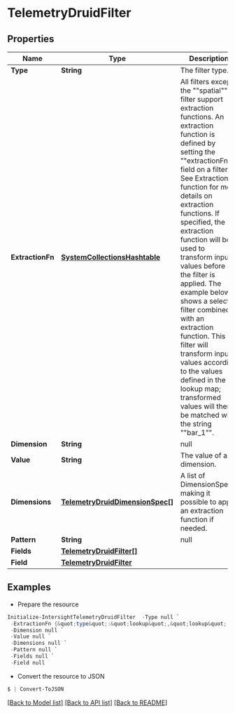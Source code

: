 # TelemetryDruidFilter
## Properties

Name | Type | Description | Notes
------------ | ------------- | ------------- | -------------
**Type** | **String** | The filter type. | 
**ExtractionFn** | [**SystemCollectionsHashtable**](.md) | All filters except the &quot;&quot;spatial&quot;&quot; filter support extraction functions. An extraction function is defined by setting the &quot;&quot;extractionFn&quot;&quot; field on a filter. See Extraction function for more details on extraction functions. If specified, the extraction function will be used to transform input values before the filter is applied. The example below shows a selector filter combined with an extraction function. This filter will transform input values according to the values defined in the lookup map; transformed values will then be matched with the string &quot;&quot;bar_1&quot;&quot;. | [optional] 
**Dimension** | **String** | null | 
**Value** | **String** | The value of a dimension. | 
**Dimensions** | [**TelemetryDruidDimensionSpec[]**](TelemetryDruidDimensionSpec.md) | A list of DimensionSpecs, making it possible to apply an extraction function if needed. | 
**Pattern** | **String** | null | 
**Fields** | [**TelemetryDruidFilter[]**](TelemetryDruidFilter.md) |  | 
**Field** | [**TelemetryDruidFilter**](TelemetryDruidFilter.md) |  | 

## Examples

- Prepare the resource
```powershell
Initialize-IntersightTelemetryDruidFilter  -Type null `
 -ExtractionFn {&quot;type&quot;:&quot;lookup&quot;,&quot;lookup&quot;:{&quot;type&quot;:&quot;map&quot;,&quot;map&quot;:{&quot;product_1&quot;:&quot;bar_1&quot;,&quot;product_5&quot;:&quot;bar_1&quot;,&quot;product_3&quot;:&quot;bar_1&quot;}}} `
 -Dimension null `
 -Value null `
 -Dimensions null `
 -Pattern null `
 -Fields null `
 -Field null
```

- Convert the resource to JSON
```powershell
$ | Convert-ToJSON
```

[[Back to Model list]](../README.md#documentation-for-models) [[Back to API list]](../README.md#documentation-for-api-endpoints) [[Back to README]](../README.md)


